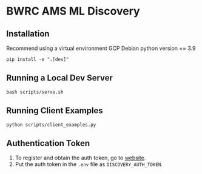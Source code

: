 # BWRC AMS ML Discovery

## Installation

Recommend using a virtual environment
GCP Debian python version == 3.9

```
pip install -e ".[dev]"
```

## Running a Local Dev Server

```
bash scripts/serve.sh
```

## Running Client Examples

```
python scripts/client_examples.py
```

## Authentication Token

1. To register and obtain the auth token, go to [website](https://bwrc-ams-ml-discovery-firebase-save.vercel.app/enter).
2. Put the auth token in the `.env` file as `DISCOVERY_AUTH_TOKEN`.

